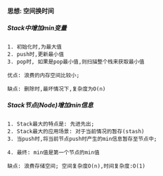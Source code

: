 #### 思想: 空间换时间

##### Stack中增加min变量 

    1. 初始化时,为最大值
    2. push时,更新最小值
    3. pop时, 如果是pop最小值,则扫描整个栈来获取最小值
    
    优点: 浪费的内存空间比较小; 
    
    缺点: 删除时,最坏情况下,复杂度为O(n)
    
##### Stack节点(Node)增加min信息

    1. Stack最大的特点是: 先进先出;
    2. Stack最大的应用场景: 对于当前情况的暂存(stash)
    3. 当push时,将当前节点push时产生的min信息暂存至节点中;
    
    4. 最终: min值是第一个节点的min值
    
    缺点: 浪费存储空间; 空间复杂度O(n),时间复杂度:O(1)
    

